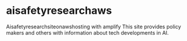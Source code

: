 # aisafetyresearchaws
Aisafetyresearchsiteonawshosting with amplify
This site provides policy makers and others with information about tech developments in AI.

